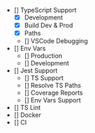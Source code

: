 - [] TypeScript Support
	- [x] Development
	- [x] Build Dev & Prod
	- [x] Paths
	- [] VSCode Debugging
- [] Env Vars
	- [] Production
	- [] Development
- [] Jest Support
	- [] TS Support
	- [] Resolve TS Paths
	- [] Coverage Reports
	- [] Env Vars Support
- [] TS Lint
- [] Docker
- [] CI
